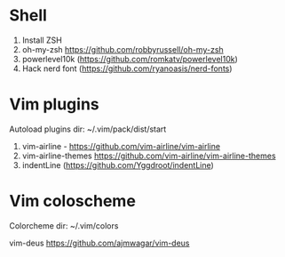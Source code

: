 
# Shell

1) Install ZSH
2) oh-my-zsh https://github.com/robbyrussell/oh-my-zsh
3) powerlevel10k (https://github.com/romkatv/powerlevel10k)
4) Hack nerd font (https://github.com/ryanoasis/nerd-fonts)

# Vim plugins

Autoload plugins dir:  ~/.vim/pack/dist/start

1) vim-airline - https://github.com/vim-airline/vim-airline
2) vim-airline-themes https://github.com/vim-airline/vim-airline-themes
3) indentLine (https://github.com/Yggdroot/indentLine)

# Vim coloscheme

Colorcheme dir: ~/.vim/colors

vim-deus https://github.com/ajmwagar/vim-deus
